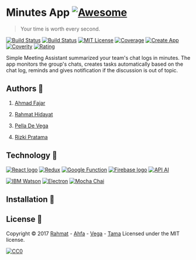# Minutes App [![Awesome](https://cdn.rawgit.com/sindresorhus/awesome/d7305f38d29fed78fa85652e3a63e154dd8e8829/media/badge.svg)](https://github.com/sindresorhus/awesome)
> Your time is worth every second.

[![Build Status](https://api.travis-ci.org/travis-ci/travis-web.svg?branch=daily-cron)](https://nodejs.org/en/)
[![Build Status](https://img.shields.io/david/expressjs/express.svg)]()
[![MIT License](https://img.shields.io/github/license/mashape/apistatus.svg)](https://opensource.org/licenses/MIT)
[![Coverage](https://img.shields.io/codecov/c/github/codecov/example-python/master.svg)]()
[![Create App](https://img.shields.io/github/issues/detail/last-update/badges/shields/979.svg)]()
[![Coverity](https://img.shields.io/coverity/ondemand/streams/STREAM.svg)]()
[![Rating](https://img.shields.io/chrome-web-store/stars/nimelepbpejjlbmoobocpfnjhihnpked.svg)]()

Simple Meeting Assistant summarized your team's chat logs in minutes. The app monitors the group's chats, creates tasks automatically based on the chat log, reminds and gives notification if the discussion is out of topic.


## Authors 👷 

  1. [Ahmad Fajar](https://www.linkedin.com/in/ahmad-fajar-74464414b/)

  2. [Rahmat Hidayat](https://www.linkedin.com/in/rahmat-hidayat-8671a268/)

  3. [Pella De Vega](https://www.linkedin.com/in/pella-de-vega-571627139/)

  4. [Rizki Pratama](https://www.linkedin.com/in/rizki-pratama-180460149/)


## Technology 🚀 

[![React logo](https://i.imgur.com/3p2nAv5.png)](https://reactjs.org/)  [![Redux](https://i.imgur.com/4iL4Pgy.png)](http://redux.js.org/) [![Google Function](https://i.imgur.com/CPQmtBV.png)](https://cloud.google.com/functions/) [![Firebase logo](https://i.imgur.com/NKIYYUE.png)](https://firebase.google.com/) [![API AI](https://i.imgur.com/hQxDwMg.png)](https://api.ai/) 

[![IBM Watson](https://i.imgur.com/zIq6wuf.png)](https://www.ibm.com/watson/) [![Electron](https://i.imgur.com/R7HpUuB.png)](https://electron.atom.io/) [![Mocha Chai](https://i.imgur.com/8trAoE5.png)](http://chaijs.com/)


## Installation 🔧 


## License 🔗 
Copyright © 2017 [Rahmat](https://github.com/rama841) - [Ahfa](https://github.com/ahmad-fajar) - [Vega](https://github.com/PDVega) - [Tama](https://github.com/tamastro)
Licensed under the MIT license.

[![CC0](https://licensebuttons.net/p/zero/1.0/88x31.png)](https://creativecommons.org/publicdomain/zero/1.0/)
